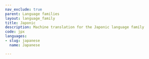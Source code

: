 ```yaml
---
nav_exclude: true
parent: Language families
layout: language_family
title: Japonic
description: Machine translation for the Japonic language family
code: jpx
languages:
- slug: japanese
  name: Japanese

---
```


